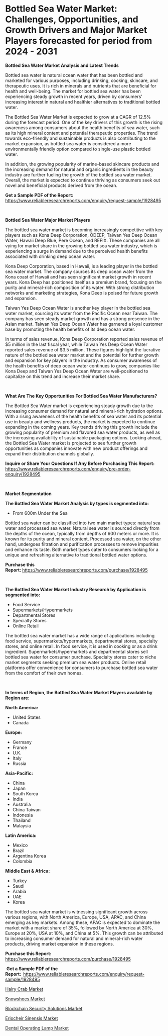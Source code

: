 <p><h1>Bottled Sea Water Market: Challenges, Opportunities, and Growth Drivers and Major Market Players forecasted for period from 2024 - 2031</h1></p><p><strong>Bottled Sea Water Market Analysis and Latest Trends</strong></p>
<p><p>Bottled sea water is natural ocean water that has been bottled and marketed for various purposes, including drinking, cooking, skincare, and therapeutic uses. It is rich in minerals and nutrients that are beneficial for health and well-being. The market for bottled sea water has been experiencing steady growth in recent years, driven by consumers' increasing interest in natural and healthier alternatives to traditional bottled water.</p><p>The Bottled Sea Water Market is expected to grow at a CAGR of 12.5% during the forecast period. One of the key drivers of this growth is the rising awareness among consumers about the health benefits of sea water, such as its high mineral content and potential therapeutic properties. The trend towards eco-friendly and sustainable products is also contributing to the market expansion, as bottled sea water is considered a more environmentally friendly option compared to single-use plastic bottled water.</p><p>In addition, the growing popularity of marine-based skincare products and the increasing demand for natural and organic ingredients in the beauty industry are further fueling the growth of the bottled sea water market. Overall, the market is expected to continue thriving as consumers seek out novel and beneficial products derived from the ocean.</p></p>
<p><strong>Get a Sample PDF of the Report:&nbsp;</strong> <a href="https://www.reliableresearchreports.com/enquiry/request-sample/1928495">https://www.reliableresearchreports.com/enquiry/request-sample/1928495</a></p>
<p>&nbsp;</p>
<p><strong>Bottled Sea Water Major Market Players</strong></p>
<p><p>The bottled sea water market is becoming increasingly competitive with key players such as Kona Deep Corporation, ODEEP, Taiwan Yes Deep Ocean Water, Hawaii Deep Blue, Pere Ocean, and REFIX. These companies are all vying for market share in the growing bottled sea water industry, which is experiencing a surge in demand due to the perceived health benefits associated with drinking deep ocean water.</p><p>Kona Deep Corporation, based in Hawaii, is a leading player in the bottled sea water market. The company sources its deep ocean water from the Kona coast of Hawaii and has seen significant market growth in recent years. Kona Deep has positioned itself as a premium brand, focusing on the purity and mineral-rich composition of its water. With strong distribution networks and marketing strategies, Kona Deep is poised for future growth and expansion.</p><p>Taiwan Yes Deep Ocean Water is another key player in the bottled sea water market, sourcing its water from the Pacific Ocean near Taiwan. The company has seen steady market growth and has a strong presence in the Asian market. Taiwan Yes Deep Ocean Water has garnered a loyal customer base by promoting the health benefits of its deep ocean water.</p><p>In terms of sales revenue, Kona Deep Corporation reported sales revenue of $5 million in the last fiscal year, while Taiwan Yes Deep Ocean Water reported sales revenue of $3.5 million. These figures highlight the lucrative nature of the bottled sea water market and the potential for further growth and expansion for key players in the industry. As consumer awareness of the health benefits of deep ocean water continues to grow, companies like Kona Deep and Taiwan Yes Deep Ocean Water are well-positioned to capitalize on this trend and increase their market share.</p></p>
<p>&nbsp;</p>
<p><strong>What Are The Key Opportunities For Bottled Sea Water Manufacturers?</strong></p>
<p><p>The Bottled Sea Water market is experiencing steady growth due to the increasing consumer demand for natural and mineral-rich hydration options. With a rising awareness of the health benefits of sea water and its potential use in beauty and wellness products, the market is expected to continue expanding in the coming years. Key trends driving this growth include the growing popularity of premium and flavored sea water products, as well as the increasing availability of sustainable packaging options. Looking ahead, the Bottled Sea Water market is projected to see further growth opportunities as companies innovate with new product offerings and expand their distribution channels globally.</p></p>
<p><strong>Inquire or Share Your Questions If Any Before Purchasing This Report:</strong> <a href="https://www.reliableresearchreports.com/enquiry/pre-order-enquiry/1928495">https://www.reliableresearchreports.com/enquiry/pre-order-enquiry/1928495</a></p>
<p>&nbsp;</p>
<p><strong>Market Segmentation</strong></p>
<p><strong>The Bottled Sea Water Market Analysis by types is segmented into:</strong></p>
<p><ul><li>From 600m Under the Sea</li></ul></p>
<p><p>Bottled sea water can be classified into two main market types: natural sea water and processed sea water. Natural sea water is sourced directly from the depths of the ocean, typically from depths of 600 meters or more. It is known for its purity and mineral content. Processed sea water, on the other hand, undergoes filtration and purification processes to remove impurities and enhance its taste. Both market types cater to consumers looking for a unique and refreshing alternative to traditional bottled water options.</p></p>
<p><strong>Purchase this Report:&nbsp;</strong><a href="https://www.reliableresearchreports.com/purchase/1928495">https://www.reliableresearchreports.com/purchase/1928495</a></p>
<p>&nbsp;</p>
<p><strong>The Bottled Sea Water Market Industry Research by Application is segmented into:</strong></p>
<p><ul><li>Food Service</li><li>Supermarkets/Hypermarkets</li><li>Departmental Stores</li><li>Specialty Stores</li><li>Online Retail</li></ul></p>
<p><p>The bottled sea water market has a wide range of applications including food service, supermarkets/hypermarkets, departmental stores, specialty stores, and online retail. In food service, it is used in cooking or as a drink ingredient. Supermarkets/hypermarkets and departmental stores sell bottled sea water for consumer purchase. Specialty stores cater to niche market segments seeking premium sea water products. Online retail platforms offer convenience for consumers to purchase bottled sea water from the comfort of their own homes.</p></p>
<p>&nbsp;</p>
<p><strong>In terms of Region, the Bottled Sea Water Market Players available by Region are:</strong></p>
<p>
    <p> <strong> North America: </strong>
        <ul>
            <li>United States</li>
            <li>Canada</li>
        </ul>
        </p> 
    <p> <strong> Europe: </strong>
        <ul>
            <li>Germany</li>
            <li>France</li>
            <li>U.K.</li>
            <li>Italy</li>
            <li>Russia</li>
        </ul>
        </p> 
    <p> <strong> Asia-Pacific: </strong>
        <ul>
            <li>China</li>
            <li>Japan</li>
            <li>South Korea</li>
            <li>India</li>
            <li>Australia</li>
            <li>China Taiwan</li>
            <li>Indonesia</li>
            <li>Thailand</li>
            <li>Malaysia</li>
        </ul>
        </p> 
    <p> <strong> Latin America: </strong>
        <ul>
            <li>Mexico</li>
            <li>Brazil</li>
            <li>Argentina Korea</li>
            <li>Colombia</li>
        </ul>
        </p> 
    <p> <strong> Middle East & Africa: </strong>
        <ul>
            <li>Turkey</li>
            <li>Saudi</li>
            <li>Arabia</li>
            <li>UAE</li>
            <li>Korea</li>
        </ul>
    </p>
    </p>
<p><p>The bottled sea water market is witnessing significant growth across various regions, with North America, Europe, USA, APAC, and China emerging as key markets. Among these, APAC is expected to dominate the market with a market share of 35%, followed by North America at 30%, Europe at 20%, USA at 10%, and China at 5%. This growth can be attributed to increasing consumer demand for natural and mineral-rich water products, driving market expansion in these regions.</p></p>
<p><strong>Purchase this Report: </strong><a href="https://www.reliableresearchreports.com/purchase/1928495">https://www.reliableresearchreports.com/purchase/1928495</a></p>
<p>&nbsp;<strong>Get a Sample PDF of the Report:&nbsp;&nbsp;</strong><a href="https://www.reliableresearchreports.com/enquiry/request-sample/1928495">https://www.reliableresearchreports.com/enquiry/request-sample/1928495</a></p>
<p><strong></strong></p>
<p><p><a href="https://view.publitas.com/reportprime-1/hairy-crab-market-research-report-unlocks-analysis-on-the-market-financial-status-market-size-and-market-revenue-upto-2031/">Hairy Crab Market</a></p><p><a href="https://github.com/brenzgnarento/Market-Research-Report-List-1/blob/main/snowshoes-market.md">Snowshoes Market</a></p><p><a href="https://github.com/jerrycopelandthomaswsqd8q/Market-Research-Report-List-1/blob/main/blockchain-security-solutions-market.md">Blockchain Security Solutions Market</a></p><p><a href="https://view.publitas.com/reportprime-1/eriocheir-sinensis-market-offers-provide-insightful-data-for-the-time-period-from-2024-to-2031-and-also-provide-analysis-based-on-application-type-and-region/">Eriocheir Sinensis Market</a></p><p><a href="https://gamy-alyssum-396.notion.site/Dental-Operating-Lamp-Market-Provides-a-Comprehensive-Analysis-Including-a-Macro-Overview-of-the-Mar-c169a8523b7a4dec8aebaf835c99a53e">Dental Operating Lamp Market</a></p></p>